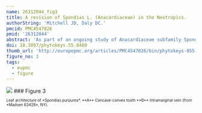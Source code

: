 ```yaml
---
name: 26312044_fig3
title: A revision of Spondias L. (Anacardiaceae) in the Neotropics.
authorString: 'Mitchell JD, Daly DC.'
pmcid: PMC4547026
pmid: '26312044'
abstract: 'As part of an ongoing study of Anacardiaceae subfamily Spondioideae, the ten native and one introduced species of Spondias in the Neotropics are revised. The genus is circumscribed. Three new species, Spondiasadmirabilis, Spondiasexpeditionaria, and Spondiasglobosa, are described and illustrated; a key to the taxa found in the Neotropics and distribution maps are provided. The Paleotropical species and allied genera are reviewed. Diagnostic character sets include leaf architecture, habit, flower morphology, and gross fruit morphology. Notes on the ecology and economic botany of the species are provided.'
doi: 10.3897/phytokeys.55.8489
thumb_url: 'http://europepmc.org/articles/PMC4547026/bin/phytokeys-055-001-g003.gif'
figure_no: 3
tags:
  - eupmc
  - figure
---
```

<img src='http://europepmc.org/articles/PMC4547026/bin/phytokeys-055-001-g003.jpg' style='max-height: 300px'>
### Figure 3
<p style='font-size: 10px;'>Leaf architecture of *<named-content content-type="taxon-name"><named-content content-type="genus">Spondias</named-content> <named-content content-type="species">purpurea</named-content></named-content>*. **A** Concave-convex tooth **B** Intramarginal vein (from *Madsen 63428*, NY).</p>